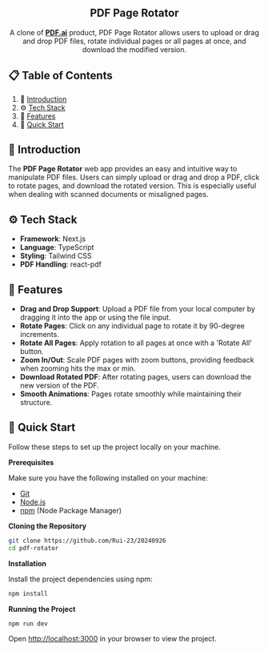 <div align="center">
  <h2 align="center">PDF Page Rotator</h2>
  <div align="center">A clone of <a href="https://pdf.ai/tools/rotate-pdf" target="_blank"><b>PDF.ai</b></a> product, PDF Page Rotator allows users to upload or drag and drop PDF files, rotate individual pages or all pages at once, and download the modified version.</div>
</div>

## 📋 <a name="table">Table of Contents</a>

1. 🤖 [Introduction](#introduction)
2. ⚙️ [Tech Stack](#tech-stack)
3. 🔋 [Features](#features)
4. 🤸 [Quick Start](#quick-start)

## <a name="introduction">🤖 Introduction</a>

The **PDF Page Rotator** web app provides an easy and intuitive way to manipulate PDF files. Users can simply upload or drag and drop a PDF, click to rotate pages, and download the rotated version. This is especially useful when dealing with scanned documents or misaligned pages.

## <a name="tech-stack">⚙️ Tech Stack</a>

- **Framework**: Next.js
- **Language**: TypeScript
- **Styling**: Tailwind CSS
- **PDF Handling**: react-pdf

## <a name="features">🔋 Features</a>

- **Drag and Drop Support**: Upload a PDF file from your local computer by dragging it into the app or using the file input.
- **Rotate Pages**: Click on any individual page to rotate it by 90-degree increments.
- **Rotate All Pages**: Apply rotation to all pages at once with a 'Rotate All' button.
- **Zoom In/Out**: Scale PDF pages with zoom buttons, providing feedback when zooming hits the max or min.
- **Download Rotated PDF**: After rotating pages, users can download the new version of the PDF.
- **Smooth Animations**: Pages rotate smoothly while maintaining their structure.

## <a name="quick-start">🤸 Quick Start</a>

Follow these steps to set up the project locally on your machine.

**Prerequisites**

Make sure you have the following installed on your machine:

- [Git](https://git-scm.com/)
- [Node.js](https://nodejs.org/en)
- [npm](https://www.npmjs.com/) (Node Package Manager)

**Cloning the Repository**

```bash
git clone https://github.com/Rui-23/20240926
cd pdf-rotator
```

**Installation**

Install the project dependencies using npm:

```bash
npm install
```

**Running the Project**

```bash
npm run dev
```

Open [http://localhost:3000](http://localhost:3000) in your browser to view the project.
